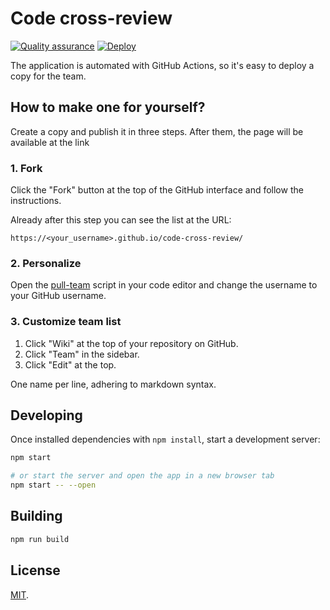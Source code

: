 # Code cross-review

[![Quality assurance](https://github.com/mishamyrt/code-cross-review/actions/workflows/qa.yaml/badge.svg)](https://github.com/mishamyrt/code-cross-review/actions/workflows/qa.yaml) [![Deploy](https://github.com/mishamyrt/code-cross-review/actions/workflows/deploy.yaml/badge.svg)](https://github.com/mishamyrt/code-cross-review/actions/workflows/deploy.yaml)

The application is automated with GitHub Actions, so it's easy to deploy a copy for the team.

## How to make one for yourself?

Create a copy and publish it in three steps. After them, the page will be available at the link

### 1. Fork

Click the "Fork" button at the top of the GitHub interface and follow the instructions.

Already after this step you can see the list at the URL:

```
https://<your_username>.github.io/code-cross-review/
```

### 2. Personalize

Open the [pull-team](./scripts/pull-team.js#L5) script in your code editor and change the username to your GitHub username.

### 3. Customize team list

1. Click "Wiki" at the top of your repository on GitHub.
2. Click "Team" in the sidebar.
3. Click "Edit" at the top.

One name per line, adhering to markdown syntax.

## Developing

Once installed dependencies with `npm install`, start a development server:

```bash
npm start

# or start the server and open the app in a new browser tab
npm start -- --open
```

## Building

```bash
npm run build
```

## License

[MIT](./LICENSE).
